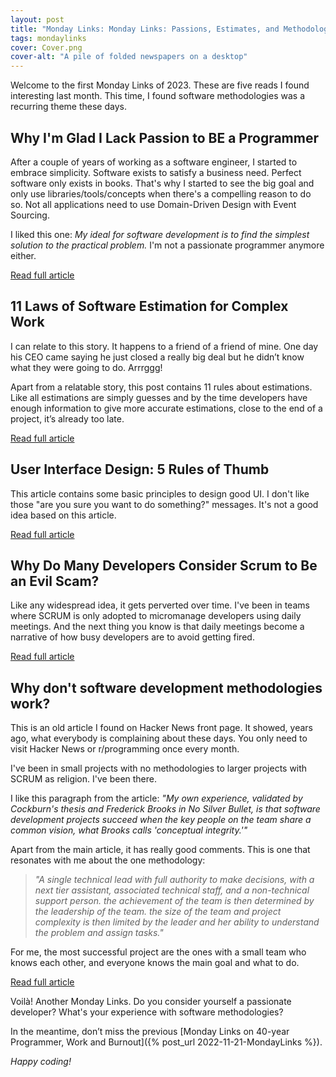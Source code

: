```yaml
---
layout: post
title: "Monday Links: Monday Links: Passions, Estimates, and Methodologies"
tags: mondaylinks
cover: Cover.png
cover-alt: "A pile of folded newspapers on a desktop"
---
```


Welcome to the first Monday Links of 2023. These are five reads I found interesting last month. This time, I found software methodologies was a recurring theme these days.

## Why I'm Glad I Lack Passion to BE a Programmer

After a couple of years of working as a software engineer, I started to embrace simplicity. Software exists to satisfy a business need. Perfect software only exists in books. That's why I started to see the big goal and only use libraries/tools/concepts when there's a compelling reason to do so. Not all applications need to use Domain-Driven Design with Event Sourcing.

I liked this one: _My ideal for software development is to find the simplest solution to the practical problem._ I'm not a passionate programmer anymore either.

[Read full article](https://blog.miris.design/not-a-programmer)

## 11 Laws of Software Estimation for Complex Work

I can relate to this story. It happens to a friend of a friend of mine. One day his CEO came saying he just closed a really big deal but he didn’t know what they were going to do. Arrrggg!

Apart from a relatable story, this post contains 11 rules about estimations. Like all estimations are simply guesses and by the time developers have enough information to give more accurate estimations, close to the end of a project, it’s already too late.

[Read full article](https://mdalmijn.com/p/11-laws-of-software-estimation-for-complex-work)

## User Interface Design: 5 Rules of Thumb

This article contains some basic principles to design good UI. I don't like those "are you sure you want to do something?" messages. It's not a good idea based on this article.

[Read full article](https://mannhowie.com/ui-design-web)

## Why Do Many Developers Consider Scrum to Be an Evil Scam?

Like any widespread idea, it gets perverted over time. I've been in teams where SCRUM is only adopted to micromanage developers using daily meetings. And the next thing you know is that daily meetings become a narrative of how busy developers are to avoid getting fired.

[Read full article](https://medium.com/serious-scrum/why-do-many-developers-consider-scrum-to-be-an-evil-scam-4b9ee70c5b0b)

## Why don't software development methodologies work?

This is an old article I found on Hacker News front page. It showed, years ago, what everybody is complaining about these days. You only need to visit Hacker News or r/programming once every month.

I've been in small projects with no methodologies to larger projects with SCRUM as religion. I've been there.

I like this paragraph from the article: _"My own experience, validated by Cockburn's thesis and Frederick Brooks in No Silver Bullet, is that software development projects succeed when the key people on the team share a common vision, what Brooks calls 'conceptual integrity.'"_

Apart from the main article, it has really good comments. This is one that resonates with me about the one methodology:

> _"A single technical lead with full authority to make decisions, with a next tier assistant, associated technical staff, and a non-technical support person. the achievement of the team is then determined by the leadership of the team. the size of the team and project complexity is then limited by the leader and her ability to understand the problem and assign tasks."_

For me, the most successful project are the ones with a small team who knows each other, and everyone knows the main goal and what to do.

[Read full article](https://typicalprogrammer.com/why-dont-software-development-methodologies-work)

Voilà! Another Monday Links. Do you consider yourself a passionate developer? What's your experience with software methodologies?

In the meantime, don’t miss the previous [Monday Links on 40-year Programmer, Work and Burnout]({% post_url 2022-11-21-MondayLinks %}).

_Happy coding!_